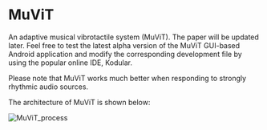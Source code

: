 # MuViT
An adaptive musical vibrotactile system (MuViT). The paper will be updated later. Feel free to test the latest alpha version of the MuViT GUI-based Android application and modify the corresponding development file by using the popular online IDE, Kodular. 

Please note that MuViT works much better when responding to strongly rhythmic audio sources.

The architecture of MuViT is shown below:

![MuViT_process](https://user-images.githubusercontent.com/20149275/192539876-d20bdaa4-3639-4880-a2ea-1bcaf9561a45.png)
